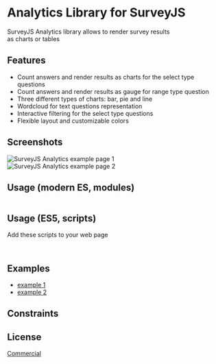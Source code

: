 # Analytics Library for SurveyJS

SurveyJS Analytics library allows to render survey results <br/> as charts or tables

## Features

* Count answers and render results as charts for the select type questions
* Count answers and render results as gauge for range type question
* Three different types of charts: bar, pie and line
* Wordcloud for text questions representation
* Interactive filtering for the select type questions
* Flexible layout and customizable colors

## Screenshots

![SurveyJS Analytics example page 1](https://github.com/surveyjs/surveyjs/blob/master/docs/images/survey-analytics-page-1.png?raw=true)
![SurveyJS Analytics example page 2](https://github.com/surveyjs/surveyjs/blob/master/docs/images/survey-analytics-page-2.png?raw=true)

## Usage (modern ES, modules)
```javascript

```

## Usage (ES5, scripts)

Add these scripts to your web page

```html

```

```javascript

```
## Examples

* [example 1](https://surveyjs.io/Examples/Analytics/?id=example1)
* [example 2](https://surveyjs.io/Examples/Analytics/?id=example2)

## Constraints



## License

[Commercial](https://surveyjs.io/Home/Licenses#Analytics)
